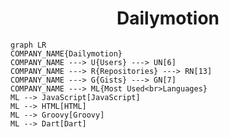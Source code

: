 <h1 align="center">Dailymotion</h1>

```mermaid
graph LR
COMPANY_NAME{Dailymotion}
COMPANY_NAME ---> U{Users} ---> UN[6]
COMPANY_NAME ---> R{Repositories} ---> RN[13]
COMPANY_NAME ---> G{Gists} ---> GN[7]
COMPANY_NAME ---> ML{Most Used<br>Languages}
ML --> JavaScript[JavaScript]
ML --> HTML[HTML]
ML --> Groovy[Groovy]
ML --> Dart[Dart]
```
